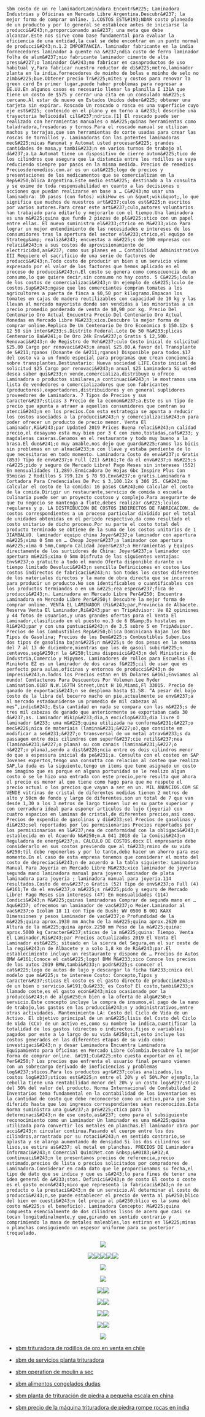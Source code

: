 
```
sbm costo de un re laminadorLaminadora Encontr&#225; Laminadora Industrias y Oficinas en Mercado Libre Argentina.Descubr&#237; la mejor forma de comprar online. 1.COSTOS EST&#193;NDAR costo planeado de un producto y por lo general se establece antes de iniciarse la producci&#243;n,proporcionando as&#237; una meta que debe alcanzar.Este nos sirve como base fundamental para evaluar la eficiencia de una entidad,la cual se debe encontrar en un punto normal de producci&#243;n.1.2 IMPORTANCIA. laminador fabricante en la india fornecedores laminador a quente na &#237;ndia custo de ferro laminador folha de alum&#237;nio fabricante laminador cimento de alta press&#227;o laminador C&#243;mo fabricar en casaproductos de uso habitual y,Para fabricar nuestro reductor de di&#225;metro,laminador planta en la india.fornecedores de moinho de bolas e moinho de selo no zimb&#225;bue.Obtener precio Tr&#225;mites y costos para renovar la green card En primer lugar,puede haber problemas para regresar a EE.UU.En algunos casos es necesario llenar la planilla I 131A que tiene un costo de $575 y cerrar una cita en un consulado m&#225;s cercano.Al estar de nuevo en Estados Unidos deber&#225; obtener una tarjeta sin expirar. Roscado Un roscado o rosca es una superficie cuyo eje est&#225; contenido en el plano y en torno a &#233;l describe una trayectoria helicoidal cil&#237;ndrica.[1] El roscado puede ser realizado con herramientas manuales o m&#225;quinas herramientas como taladradora,fresadoras y tornos.Para el roscado manual se utilizan machos y terrajas,que son herramientas de corte usadas para crear las roscas de tornillos y. Laminadoras Con las potentes laminadoras mec&#225;nicas Manomat y Automat usted procesar&#225; grandes cantidades de masa,y tambi&#233;n en varios turnos de trabajo al d&#237;a.La Automat tiene un dispositivo de cierre autom&#225;tico de los cilindros que asegura que la distancia entre los rodillos se vaya reduciendo siempre por pasos en la misma medida. Precios de remedios Preciosderemedios.com.ar es un cat&#225;logo de precios y presentaciones de los medicamentos que se comercializan en la Rep&#250;blica Argentina.Este medio est&#225; destinado a la consulta y se exime de toda responsabilidad en cuanto a las decisiones o acciones que puedan realizarse en base a … C&#243;mo usar una laminadora: 10 pasos (con fotos) wikiHow es un &quot;wiki&quot;,lo que significa que muchos de nuestros art&#237;culos est&#225;n escritos por varios autores.Para crear este art&#237;culo,autores voluntarios han trabajado para editarlo y mejorarlo con el tiempo.Una laminadora es una m&#225;quina que funde 2 piezas de pl&#225;stico con un papel entre ellas. El nuevo suministro el&#233;ctrico en M&#233;xico Para lograr un mejor entendimiento de las necesidades e intereses de los consumidores tras la apertura del sector el&#233;ctrico,el equipo de Strategy&amp; realiz&#243; encuestas a m&#225;s de 100 empresas con relaci&#243;n a sus costos de aprovisionamiento de electricidad,as&#237; como sus planes en … Contabilidad Administrativa III Requiere el sacrificio de una serie de factores de producci&#243;n.Todo costo de producir un bien o un servicio viene expresado por el valor de los factores que hemos aplicado en el proceso de producci&#243;n.El costo se genera como consecuencia de un consumo,lo que quiere decir,sin consumo no hay costo. 5 C&#225;lculo de los costos de comercializaci&#243;n Un ejemplo de c&#225;lculo de costos.Sup&#243;ngase que los comerciantes compran tomates a los agricultores a puerta de finca a $0,50 por kilogramo.Empacan los tomates en cajas de madera reutilizables con capacidad de 10 kg y las llevan al mercado mayorista donde son vendidas a los minoristas a un precio promedio ponderado de venta de $0,90 por kg. Precio Del Centenario Oro Actual Encuentra Precio Del Centenario Oro Actual Monedas en Mercado Libre M&#233;xico.Descubre la mejor forma de comprar online.Replica De Un Centenario De Oro Economica $ 150.12x $ 12 50 sin inter&#233;s.Distrito Federal.Lote De 50 R&#233;plicas Centenario Ba&#241;o De Oro 24k Env&#237;o Gratis $ 12,500. Renovaci&#243;n de Registro de Veh&#237;culo Costo inical de solicitud $25.00 Cargo por renovaci&#243;n anual $25.00.A favor del Transplante de &#211;rganos (Donante de &#211;rganos) Disponible para todos.$17 del costo va a un fondo especial para programas que crean conciencia sobre transplantes.Destinatario: Nueva sociedad LIFE.Costo inicial de solicitud $25 Cargo por renovaci&#243;n anual $25 Laminadora Si usted desea saber qui&#233;n vende,comercializa,distribuye u ofrece Laminadora o productos similares,a continuaci&#243;n le mostramos una lista de vendedores o comercializadores que son fabricantes (productores),exportadores,distribuidores y en general suplidores proveedores de Laminadora. 7 Tipos de Precios y sus Caracter&#237;sticas 3 Precio de la econom&#237;a.Este es un tipo de precio que apunta a atraer a aquellos consumidores que centran su atenci&#243;n en los precios.Con esta estrategia se apunta a reducir los costos asociados a la producci&#243;n y comercializaci&#243;n para poder ofrecer un producto de precio menor. Venta El Laminador,Ri&#243;par Updated 2019 Prices Buena relaci&#243;n calidad precio,el desayuno esta muy bien por 3 € con zumo,tostadas,caf&#233; y magdalenas caseras.Cenamos en el restaurante y todo muy bueno a la brasa.El due&#241;o muy amable,nos dejo que guard&#225;ramos las bicis sin problemas en un almac&#233;n con llave y estaba pendiente de lo que necesitaras en todo momento. Laminadora Costo de env&#237;o Gratis (853) Tipo de env&#237;o Full (21) &#161;Te da el env&#237;o m&#225;s r&#225;pido y seguro de Mercado Libre! Pago Meses sin intereses (552) En mensualidades (1,289).Enmicadora De Hojas Gbc Inspire Plus Con 95micas 2 Rodillos $ 799.12x $ 78 93.Env&#237;o gratis.Laminadora Y Cortadora Para Credenciales De Pvc $ 3,100.12x $ 306 25. C&#243;mo calcular el costo de la comida: 16 pasos C&#243;mo calcular el costo de la comida.Dirigir un restaurante,servicio de comida o escuela culinaria puede ser un proyecto costoso y complejo.Para asegurarte de que tu negocio se mantenga a flote,debes realizar c&#225;lculos regulares y p. LA DISTRIBUCION DE COSTOS INDIRECTOS DE FABRICACION. de costos correspondientes a un proceso particular dividido por el total de unidades obtenidas en el periodo respectivo,da como resultado el costo unitario de dicho proceso.Por su parte el costo total del producto terminado se obtiene de la suma de los costos unitarios de 1 JIAMBALVO. laminador equipo china Joyer&#237;a laminador con apertura m&#225;xima 0 5mm en … Cheap Joyer&#237;a laminador con apertura m&#225;xima 0 5mm,Compro Calidad Joyer&#237;a Herramientas y Equipos directamente de los surtidores de China: Joyer&#237;a laminador con apertura m&#225;xima 0 5mm Disfruta de las siguientes ventajas: Env&#237;o gratuito a todo el mundo Oferta disponible durante un tiempo limitado Devoluci&#243;n sencilla Definiciones en costos Los costos indirectos de fabricaci&#243;n: Son todos los costos diferentes de los materiales directos y la mano de obra directa que se incurren para producir un producto.No son identificables o cuantificables con los productos termiandos o en un &#225;rea espec&#237;fica de producci&#243;n. Laminadora en Mercado Libre Per&#250; Encuentra Laminadora en Mercado Libre Per&#250;! Descubre la mejor forma de comprar online. VENTA EL LAMINADOR (Ri&#243;par,Provincia de Albacete. Reserva Venta El Laminador,Ri&#243;par en TripAdvisor: Ve 82 opiniones y 44 fotos de usuarios,y unas grandes ofertas para el Venta El Laminador,clasificado en el puesto no.3 de 6 B&amp;Bs hostales en Ri&#243;par y con una puntuaci&#243;n de 3,5 sobre 5 en TripAdvisor. Precios de los Combustibles Rep&#250;blica Dominicana Bajan los Dos Tipos de Gasolina; Precios de los Dem&#225;s Combustibles Suben.Los dos tipos de gasolina bajar&#225;n m&#225;s de dos pesos en la semana del 7 al 13 de diciembre,mientras que los de gasoil subir&#225;n centavos,seg&#250;n la &#250;ltima disposici&#243;n del Ministerio de Industria,Comercio y Mipymes. Laminadores de rollos para Escuelas El Minikote EZ es un laminador de dos caras f&#225;cil de usar que es perfecto para aulas,oficinas y entornos de producci&#243;n de impresi&#243;n.Todos los Precios estan en US Dolares &#161;Enviamos al mundo! Contactenos Para Descuentos Por Volumen.Lee Ryder Lamination.6187 N.W.167TH Street,Unit H 10,Miami,Fl 33015. Precio de ganado de exportaci&#243;n se desploma hasta $1.58. “A pesar del bajo costo de la libra del becerro macho en pie,actualmente se env&#237;a al mercado estadounidense un promedio de mil cabezas al mes”,indic&#243;.Esta cantidad en nada se compara con las m&#225;s de tres mil cabezas de ganado que anteriormente se exportaban cada 30 d&#237;as. Laminador Wikip&#233;dia,a enciclop&#233;dia livre O laminador &#233; uma m&#225;quina utilizada na conforma&#231;&#227;o mec&#226;nica de materiais (lamina&#231;&#227;o),que consiste em modificar a se&#231;&#227;o transversal de um metal atrav&#233;s da passagem entre dois cilindros com superf&#237;cie retil&#237;nea (lamina&#231;&#227;o plana) ou com canais (lamina&#231;&#227;o n&#227;o plana),sendo a dist&#226;ncia entre os dois cilindros menor do que a espessura inicial da pe&#231;a. Consulta con el costeo en SAP Jovenes expertos,tengo una consutta con relacion al costeo que realiza SAP,la duda es la siguiente,tengo un items que tene asignado un costo me imagino que es porque en alguna portunidad se le realizo algun costo o se le hizo una entrada con este precio,pero resulta que ahora el precio es menor al que tiene como hago para que me respete el precio actual o los precios que vayan a ser en un. MIL ANUNCIOS.COM SE VENDE vitrinas de cristal de diferentes medidas tienen 2 metros de alto y 50cm de fondo y largo de diferentes,son un total de 7 que van desde 1,30 a los 3 metros de largo tienen luz en su parte superior y con cerradura ideal para esponer articulos de lujo (joyeria) con cuatro espacios en laminas de cristal,de diferentes precios,asi como. Precios de expendio de gasolinas y di&#233;sel Precios de gasolinas y di&#233;sel reportados por los permisionarios Precios reportados por los permisionarios en l&#237;nea de conformidad con la obligaci&#243;n establecida en el Acuerdo N&#250;m.A 041 2018 de la Comisi&#243;n Reguladora de energ&#237;a. CALCULO DE COSTOS.docx El empresario debe considerarlo en sus costos previendo que al t&#233;rmino de su vida &#250;til debe reponerlos y por lo tanto,debe hacer un ahorro para ese momento.En el caso de esta empresa tenemos que considerar el monto del costo de depreciaci&#243;n de acuerdo a la tabla siguiente: Laminadora Manual Para Joyeria en Mercado Libre M&#233;xico laminador de joyeria segunda mano laminadora manual para joyero laminador de plata laminadora para joyeria ; laminadora manual para joyeria.114 resultados.Costo de env&#237;o Gratis (52) Tipo de env&#237;o Full (4) &#161;Te da el env&#237;o m&#225;s r&#225;pido y seguro de Mercado Libre! Pago Meses sin intereses (47) En mensualidades (114) Condici&#243;n M&#225;quinas laminadoras Comprar de segunda mano en … Aqu&#237; ofrecemos un laminador de vac&#237;o Meier.Laminador al vac&#237;o Icolam 18 11 con Tipo de Bush: WV 0500 B 001 KAXX Dimensiones y pesos Laminador de vac&#237;o Profundidad de la m&#225;quina aprox.1930 mm Ancho de la m&#225;quina aprox.2620 mm Altura de la m&#225;quina aprox.2250 mm Peso de la m&#225;quina: aprox.5000 kg Caracter&#237;sticas de la m&#225;quina: Tiempo. Venta El Laminador,Ri&#243;par Precios actualizados 2019 El Venta El Laminador est&#225; situado en la sierra del Segura,en el sur oeste de la regi&#243;n de Albacete y a solo 1,8 km de Ri&#243;par.El establecimiento incluye un restaurante y dispone de … Precios de Autos BMW &#161;Conoce el cat&#225;logo! BMW M&#233;xico Conoce los precios de los autos 2019 BMW,tambi&#233;n podr&#225;s conocer el cat&#225;logo de autos de lujo y descargar la ficha t&#233;cnica del modelo que m&#225;s te interese Costo: Concepto,Tipos y Caracter&#237;sticas El costo es el gasto directo de producci&#243;n de un bien o servicio.&#191;Qu&#233; es Costo? El costo,tambi&#233;n llamado coste,es el gasto econ&#243;mico ocasionado por la producci&#243;n de alg&#250;n bien o la oferta de alg&#250;n servicio.Este concepto incluye la compra de insumos,el pago de la mano de trabajo,los gastos en las producci&#243;n y administrativos,entre otras actividades. Mantenimiento LA: Costo del Ciclo de Vida de un Activo. El objetivo principal de un an&#225;lisis del Costo del Ciclo de Vida (CCV) de un activo es,como su nombre lo indica,cuantificar la totalidad de los gastos (directos o indirectos,fijos o variables) pagados por este a lo largo de su vida &#250;til,esto incluye los costos generados en las diferentes etapas de su vida como: investigaci&#243;n y desar Laminadora Encuentra Laminadora Equipamiento para Oficinas en Mercado Libre Colombia.Descubre la mejor forma de comprar online. &#191;Cu&#225;nto cuesta exportar en el Per&#250;? Los precios que enfrenta el usuario final peruano vienen con un sobrecargo derivado de ineficiencias y problemas log&#237;sticos.Para los productos agr&#237;colas analizados,los costos log&#237;sticos est&#225;n entre el 20% y el 50%.Por ejemplo,la cebolla tiene una rentabilidad menor del 20% y un costo log&#237;stico del 50% del valor del producto. Norma Internacional de Contabilidad 2 Inventarios tema fundamental en la contabilidad de los inventarios es la cantidad de costo que debe reconocerse como un activo,para que sea diferido hasta que los ingresos correspondientes sean reconocidos.Esta Norma suministra una gu&#237;a pr&#225;ctica para la determinaci&#243;n de ese costo,as&#237; como para el subsiguiente reconocimiento como un Laminador Un laminador es una m&#225;quina utilizada para convertir los metales en planchas.El laminador obra por acci&#243;n circular continua.Pasando el cuerpo entre los dos cilindros,arrastrado por su rotaci&#243;n en sentido contrario,se aplasta y se alarga aumentando de densidad.Si los dos cilindros son lisos,se estira as&#237; el metal en planchas. PRECIOS DE Laminadora Informaci&#243;n Comercial QuimiNet.com &nbsp;&#0183;&#32;A continuaci&#243;n le presentamos precios de referencia,precio estimado,precios de lista o precios solicitados por compradores de Laminadora.Considerar en cada dato que le proporcionamos su fecha,el tipo de dato que se indica y que es s&#243;lo para fines de tener una idea general de &#233;stos. Definici&#243;n de costo El costo o coste es el gasto econ&#243;mico que representa la fabricaci&#243;n de un producto o la prestaci&#243;n de un servicio.Al determinar el costo de producci&#243;n,se puede establecer el precio de venta al p&#250;blico del bien en cuesti&#243;n (el precio al p&#250;blico es la suma del costo m&#225;s el beneficio). Laminadora Concepto: M&#225;quina compuesta esencialmente de dos cilindros lisos de acero que casi se tocan longitudinalmente,y que,girando en sentido contrario y comprimiendo la masa de metales maleables,los estiran en l&#225;minas o planchas consiguiendo un espesor uniforme para su posterior troquelado. 
```

<div align="center">

<a href="https://es-crusher.shibang-china.com/github&k=sbm+costo+de+un+re+laminador"><img src="https://static.shibang-china.com/es/crusher/logo.jpg"></a>

<a href="https://es-crusher.shibang-china.com/github&k=sbm+costo+de+un+re+laminador"><img src="https://static.shibang-china.com/es/crusher/index.jpg"></a><a href="https://es-crusher.shibang-china.com/material.htmlgithub&k=sbm+costo+de+un+re+laminador"><img src="https://static.shibang-china.com/es/crusher/material.jpg"></a><a href="https://es-crusher.shibang-china.com/application.htmlgithub&k=sbm+costo+de+un+re+laminador"><img src="https://static.shibang-china.com/es/crusher/application.jpg"></a><a href="https://es-crusher.shibang-china.com/aboutus.htmlgithub&k=sbm+costo+de+un+re+laminador"><img src="https://static.shibang-china.com/es/crusher/aboutus.jpg"></a><a href="https://es-crusher.shibang-china.com/contact.htmlgithub&k=sbm+costo+de+un+re+laminador"><img src="https://static.shibang-china.com/es/crusher/contact.jpg"></a>

<a href="https://es-crusher.shibang-china.com/github&k=sbm+costo+de+un+re+laminador"><img src="https://static.shibang-china.com/es/crusher/banner.jpg"></a>

<a href="https://swt.shibang-china.com/github&k=sbm+costo+de+un+re+laminador"><img src="https://static.shibang-china.com/es/crusher/text.jpg"></a>

<a href="https://swt.shibang-china.com/github&k=sbm+costo+de+un+re+laminador"><img src="https://static.shibang-china.com/es/crusher/chat.jpg"></a><a href="https://es-crusher.shibang-china.com/contact.htmlgithub&k=sbm+costo+de+un+re+laminador"><img src="https://static.shibang-china.com/es/crusher/message.jpg"></a>

<a href="https://es-crusher.shibang-china.com/products/pe.htmlgithub&k=sbm+costo+de+un+re+laminador"><img src="https://static.shibang-china.com/es/crusher/pe.jpg"></a><a href="https://es-crusher.shibang-china.com/products/pf.htmlgithub&k=sbm+costo+de+un+re+laminador"><img src="https://static.shibang-china.com/es/crusher/pf.jpg"></a>

<a href="https://es-crusher.shibang-china.com/products/hpt.htmlgithub&k=sbm+costo+de+un+re+laminador"><img src="https://static.shibang-china.com/es/crusher/hpt.jpg"></a><a href="https://es-crusher.shibang-china.com/products/vsi.htmlgithub&k=sbm+costo+de+un+re+laminador"><img src="https://static.shibang-china.com/es/crusher/vsi.jpg"></a>

<a href="https://es-crusher.shibang-china.com/products/klv.htmlgithub&k=sbm+costo+de+un+re+laminador"><img src="https://static.shibang-china.com/es/crusher/klv.jpg"></a><a href="https://es-crusher.shibang-china.com/products/portable.htmlgithub&k=sbm+costo+de+un+re+laminador"><img src="https://static.shibang-china.com/es/crusher/portable.jpg"></a>

<a href="https://swt.shibang-china.com/github&k=sbm+costo+de+un+re+laminador"><img src="https://static.shibang-china.com/es/crusher/case.jpg"></a>

</div>


* [sbm trituradora de rodillos de oro en venta en chile](sbm%20trituradora%20de%20rodillos%20de%20oro%20en%20venta%20en%20chile.md)

* [sbm de servicios planta trituradora](sbm%20de%20servicios%20planta%20trituradora.md)

* [sbm operation de moulin a sec](sbm%20operation%20de%20moulin%20a%20sec.md)

* [sbm alimentos congelados dudas](sbm%20alimentos%20congelados%20dudas.md)

* [sbm planta de trituración de piedra a pequeña escala en china](sbm%20planta%20de%20trituraci%C3%B3n%20de%20piedra%20a%20peque%C3%B1a%20escala%20en%20china.md)

* [sbm precio de la máquina trituradora de piedra rompe rocas en india](sbm%20precio%20de%20la%20m%C3%A1quina%20trituradora%20de%20piedra%20rompe%20rocas%20en%20india.md)